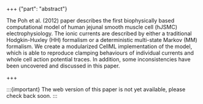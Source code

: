 +++ {"part": "abstract"}

The Poh et al. (2012) paper describes the first biophysically based computational model of human jejunal smooth muscle cell (hJSMC) electrophysiology. The ionic currents are described by either a traditional Hodgkin-Huxley (HH) formalism or a deterministic multi-state Markov (MM) formalism. We create a modularized CellML implementation of the model, which is able to reproduce clamping behaviours of individual currents and whole cell action potential traces. In addition, some inconsistencies have been uncovered and discussed in this paper.


+++

:::{important}
The web version of this paper is not yet available, please check back soon.
:::
